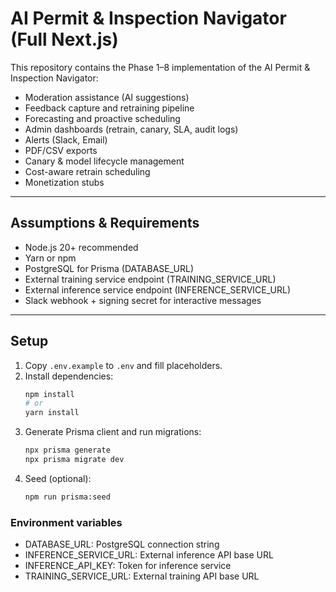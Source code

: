 # AI Permit & Inspection Navigator (Full Next.js)

This repository contains the Phase 1–8 implementation of the AI Permit & Inspection Navigator:
- Moderation assistance (AI suggestions)
- Feedback capture and retraining pipeline
- Forecasting and proactive scheduling
- Admin dashboards (retrain, canary, SLA, audit logs)
- Alerts (Slack, Email)
- PDF/CSV exports
- Canary & model lifecycle management
- Cost-aware retrain scheduling
- Monetization stubs

---

## Assumptions & Requirements
- Node.js 20+ recommended
- Yarn or npm
- PostgreSQL for Prisma (DATABASE_URL)
- External training service endpoint (TRAINING_SERVICE_URL)
- External inference service endpoint (INFERENCE_SERVICE_URL)
- Slack webhook + signing secret for interactive messages

---

## Setup
1. Copy `.env.example` to `.env` and fill placeholders.
2. Install dependencies:
   ```bash
   npm install
   # or
   yarn install
   ```
3. Generate Prisma client and run migrations:
   ```bash
   npx prisma generate
   npx prisma migrate dev
   ```
4. Seed (optional):
   ```bash
   npm run prisma:seed
   ```

### Environment variables
- DATABASE_URL: PostgreSQL connection string
- INFERENCE_SERVICE_URL: External inference API base URL
- INFERENCE_API_KEY: Token for inference service
- TRAINING_SERVICE_URL: External training API base URL